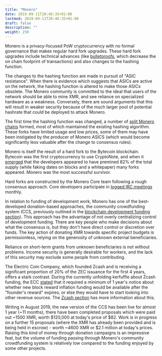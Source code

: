 ```yaml
---
title: "Monero"
date: 2019-09-11T20:46:35+01:00
lastmod: 2019-09-11T20:46:35+01:00
draft: false
description: ""
weight: 250
---
```



Monero is a privacy-focused PoW cryptocurrency with no formal governance that makes regular hard fork upgrades. These hard fork upgrades include technical advances (like [bulletproofs](https://www.ccn.com/monero-forks-bulletproofs-integration-kicks-off-new-era-of-privacy-speed/), which decrease the on chain footprint of transactions) and also changes to the hashing function. 

The changes to the hashing function are made in pursuit of "ASIC resistance". When there is evidence which suggests that ASICs are active on the network, the hashing function is altered to make those ASICs obsolete. The Monero community is committed to the ideal that users of the network should be able to mine XMR, and see reliance on specialized hardware as a weakness. Conversely, there are sound arguments that this will result in weaker security because of the much larger pool of potential hashrate that could be deployed to attack Monero.

The first time the hashing function was changed, a number of [split Monero chains](https://monero.org/forks/) formed, most of which maintained the existing hashing algorithm. These forks have limited usage and low prices, some of them may have been instigated by the producer of Monero ASICS (which would become significantly less valuable after the change to consensus rules).

Monero is itself the result of a hard fork to the Bytecoin blockchain. Bytecoin was the first cryptocurrency to use CryptoNote, and when it [emerged](https://bitcointalk.org/index.php?topic=740112.0) that the developers appeared to have premined 82% of the total supply (while faking dates on blocks and a whitepaper) many forks appeared. Monero was the most successful survivor.

Hard forks are constructed by the Monero Core team following a rough consensus approach. Core developers participate in [logged IRC meetings](https://web.getmonero.org/blog/tags/dev%20diaries.html) monthly. 

In relation to funding of development work, Monero has one of the best-developed donation-based approaches, the community crowdfunding system (CCS, previously outlined in the [blockchain development funding section](/foss-for-cpr/development-funding/)). This approach has the advantage of not overly centralizing control of development funding. There are key people who make decisions about what the consensus is, but they don't have direct control or discretion over funds. The key action of donating XMR towards specific project budgets is permissionless, relying on the generosity of unknown external beneficiaries.

Reliance on short-term grants from unknown beneficiaries is not without problems. Income security is generally desirable for workers, and the lack of this security may exclude some people from contributing. 

The Electric Coin Company, which founded Zcash and is receiving a significant proportion of 20% of the ZEC issuance for the first 4 years, offers a stark contrast. During the currently unfolding kerfuffle about Zcash funding, the ECC [stated](https://finance.yahoo.com/news/zooko-wilcox-gives-zcash-community-154140125.html) that it required a minimum of 1 year's notice about whether new block reward inflation funding would be available after the "founder's reward" expires, or else they would have to start looking into other revenue sources. The [Zcash section](/governance/zcash/) has more information about this.

Writing in August 2019, the new version of the CCS has been live for almost 1 year (~11 months), there have been completed proposals which were paid out ~1500 XMR, worth $120,000 at today's price of $82. Work is in progress on a further 15 proposals (where the XMR has already been provided and is being held in escrow) - worth ~4600 XMR or $2.1 million at today's prices. Raising this kind of money through donation campaigns is an impressive feat, but the volume of funding passing through Monero's community crowdfunding system is relatively low compared to the funding enjoyed by some other projects. 

